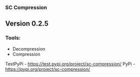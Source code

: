 ### SC Compression

Version 0.2.5
-

### Tools:
- Decompression
- Compression

TestPyPi - https://test.pypi.org/project/sc-compression/
PyPi - https://pypi.org/project/sc-compression/
